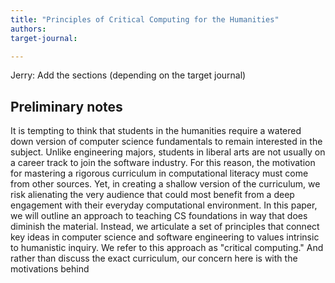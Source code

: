 ```yaml
---
title: "Principles of Critical Computing for the Humanities"
authors:
target-journal:

---
```


Jerry: Add the sections (depending on the target journal)

## Preliminary notes

It is tempting to think that students in the humanities require a watered down
version of computer science fundamentals to remain interested in the subject.
Unlike engineering majors, students in liberal arts are not usually on a career
track to join the software industry. For this reason, the motivation for
mastering a rigorous curriculum in computational literacy must come from other
sources. Yet, in creating a shallow version of the curriculum, we risk
alienating the very audience that could most benefit from a deep engagement
with their everyday computational environment. In this paper, we will outline
an approach to teaching CS foundations in way that does diminish the material.
Instead, we articulate a set of principles that connect key
ideas in computer science and software engineering to values intrinsic to
humanistic inquiry. We refer to this approach as "critical computing." And
rather than discuss the exact curriculum, our concern here is with the
motivations behind 

